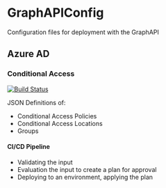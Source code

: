 # GraphAPIConfig
Configuration files for deployment with the GraphAPI
## Azure AD
### Conditional Access
[![Build Status](https://dev.azure.com/wesleytrust/GraphAPI/_apis/build/status/wesley-trust.GraphAPIConfig?branchName=main)](https://dev.azure.com/wesleytrust/GraphAPI/_build/latest?definitionId=2&branchName=main)

JSON Definitions of:
- Conditional Access Policies
- Conditional Access Locations
- Groups
#### CI/CD Pipeline
- Validating the input
- Evaluation the input to create a plan for approval
- Deploying to an environment, applying the plan